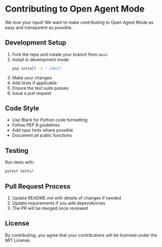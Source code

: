 # Contributing to Open Agent Mode

We love your input! We want to make contributing to Open Agent Mode as easy and transparent as possible.

## Development Setup

1. Fork the repo and create your branch from `main`
2. Install in development mode:
   ```bash
   pip install -e ".[dev]"
   ```
3. Make your changes
4. Add tests if applicable
5. Ensure the test suite passes
6. Issue a pull request

## Code Style

- Use Black for Python code formatting
- Follow PEP 8 guidelines
- Add type hints where possible
- Document all public functions

## Testing

Run tests with:
```bash
pytest tests/
```

## Pull Request Process

1. Update README.md with details of changes if needed
2. Update requirements if you add dependencies
3. The PR will be merged once reviewed

## License

By contributing, you agree that your contributions will be licensed under the MIT License.
